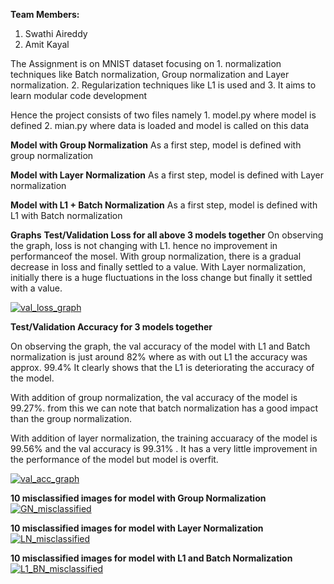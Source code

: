 **Team Members:**

1. Swathi Aireddy
2. Amit Kayal

The Assignment is on MNIST dataset focusing on 1. normalization techniques like Batch normalization, Group normalization and Layer normalization. 2. Regularization techniques like L1 is used and 3. It aims to learn modular code development

Hence the project consists of two files namely 1. model.py where model is defined 2. mian.py where data is loaded and model is called on this data

**Model with Group Normalization** As a first step, model is defined with group normalization

**Model with Layer Normalization** As a first step, model is defined with Layer normalization

**Model with L1 + Batch Normalization** As a first step, model is defined with L1 with Batch normalization

**Graphs** **Test/Validation Loss for all above 3 models together** On observing the graph, loss is not changing with L1. hence no improvement in performanceof the mosel. With group normalization, there is a gradual decrease in loss and finally settled to a value. With Layer normalization, initially there is a huge fluctuations in the loss change but finally it settled with a value.

[![val_loss_graph](https://user-images.githubusercontent.com/53993241/139697476-d82080b6-788b-44d3-853c-a0f148075cdc.png)](https://user-images.githubusercontent.com/53993241/139697476-d82080b6-788b-44d3-853c-a0f148075cdc.png)

**Test/Validation Accuracy for 3 models together**

On observing the graph, the val accuracy of the model with L1 and Batch normalization is just around 82% where as with out L1 the accuracy was approx. 99.4% It clearly shows that the L1 is deteriorating the accuracy of the model.

With addition of group normalization, the val accuracy of the model is 99.27%. from this we can note that batch normalization has a good impact than the group normalization.

With addition of layer normalization, the training accuaracy of the model is 99.56% and the val accuracy is 99.31% . It has a very little improvement in the performance of the model but model is overfit.

[![val_acc_graph](https://user-images.githubusercontent.com/53993241/139697561-14edea09-3f95-4b25-9bca-c53871ea5d80.png)](https://user-images.githubusercontent.com/53993241/139697561-14edea09-3f95-4b25-9bca-c53871ea5d80.png)

**10 misclassified images for model with Group Normalization** [![GN_misclassified](https://user-images.githubusercontent.com/53993241/139700148-f2bcaef7-4ee2-42c0-aad2-e0c2234d2481.png)](https://user-images.githubusercontent.com/53993241/139700148-f2bcaef7-4ee2-42c0-aad2-e0c2234d2481.png)

**10 misclassified images for model with Layer Normalization** [![LN_misclassified](https://user-images.githubusercontent.com/53993241/139700255-8d425ecb-fc10-451e-a008-309294bfa061.png)](https://user-images.githubusercontent.com/53993241/139700255-8d425ecb-fc10-451e-a008-309294bfa061.png)

**10 misclassified images for model with L1 and Batch Normalization** [![L1_BN_misclassified](https://user-images.githubusercontent.com/53993241/139700304-71078ba6-2e1a-46fd-ac94-0d74b30d08fa.png)](https://user-images.githubusercontent.com/53993241/139700304-71078ba6-2e1a-46fd-ac94-0d74b30d08fa.png)